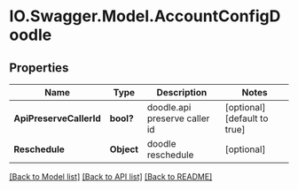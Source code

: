 # IO.Swagger.Model.AccountConfigDoodle
## Properties

Name | Type | Description | Notes
------------ | ------------- | ------------- | -------------
**ApiPreserveCallerId** | **bool?** | doodle.api preserve caller id | [optional] [default to true]
**Reschedule** | **Object** | doodle reschedule | [optional] 

[[Back to Model list]](../README.md#documentation-for-models) [[Back to API list]](../README.md#documentation-for-api-endpoints) [[Back to README]](../README.md)

